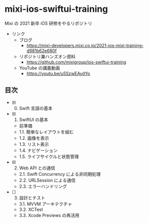 # mixi-ios-swiftui-training

Mixi の 2021 新卒 iOS 研修をやるリポジトリ

- リンク
  - ブログ
    - https://mixi-developers.mixi.co.jp/2021-ios-mixi-training-d981b62e680f
  - リポジトリ兼ハンズオン資料
    - https://github.com/mixigroup/ios-swiftui-training
  - YouTube の講義動画
    - https://youtu.be/u5SzwEAydYo

## 目次

- [x] 0. Swift 言語の基本
- [x] 1. SwiftUI の基本
  - 前準備
  - 1.1. 簡単なレイアウトを組む
  - 1.2. 画像を表示
  - 1.3. リスト表示
  - 1.4. ナビゲーション
  - 1.5. ライフサイクルと状態管理
- [x] 2. Web API との通信
  - 2.1. Swift Concurrency による非同期処理
  - 2.2. URLSession による通信
  - 2.3. エラーハンドリング
- [ ] 3. 設計とテスト
  - 3.1. MVVM アーキテクチャ
  - 3.2. XCTest
  - 3.3. Xcode Previews の再活用
